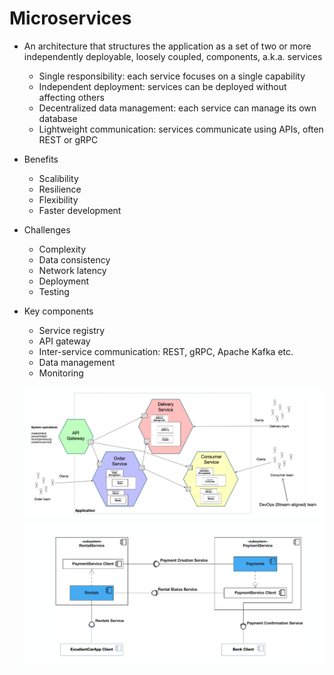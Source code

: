 # Microservices

- An architecture that structures the application as a set of two or
  more independently deployable, loosely coupled, components, a.k.a. services
  - Single responsibility: each service focuses on a single capability
  - Independent deployment: services can be deployed without affecting others
  - Decentralized data management: each service can manage its own database
  - Lightweight communication: services communicate using APIs, often REST or gRPC
- Benefits
  - Scalibility
  - Resilience
  - Flexibility
  - Faster development
- Challenges
  - Complexity
  - Data consistency
  - Network latency
  - Deployment
  - Testing
- Key components

  - Service registry
  - API gateway
  - Inter-service communication: REST, gRPC, Apache Kafka etc.
  - Data management
  - Monitoring

  ![microservices](assets/microservices.png)
  ![microservices-example](assets/microservices-example.png)
